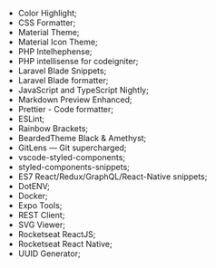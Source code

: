 - Color Highlight;
- CSS Formatter;
- Material Theme;
- Material Icon Theme;
- PHP Intelhephense;
- PHP intellisense for codeigniter;
- Laravel Blade Snippets;
- Laravel Blade formatter;
- JavaScript and TypeScript Nightly;
- Markdown Preview Enhanced;
- Prettier - Code formatter;
- ESLint;
- Rainbow Brackets;
- BeardedTheme Black & Amethyst;
- GitLens — Git supercharged;
- vscode-styled-components;
- styled-components-snippets;
- ES7 React/Redux/GraphQL/React-Native snippets;
- DotENV;
- Docker;
- Expo Tools;
- REST Client;
- SVG Viewer;
- Rocketseat ReactJS;
- Rocketseat React Native;
- UUID Generator;
